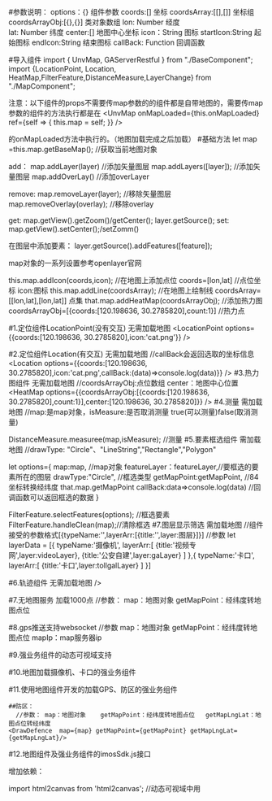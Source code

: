 #参数说明：
  options：{}    组件参数
  coords:[]      坐标
  coordsArray:[[],[]] 坐标组
  coordsArrayObj:[{},{}] 类对象数组
  lon: Number    经度  
  lat: Number    纬度 
  center:[]      地图中心坐标 
  icon：String   图标
  startIcon:String  起始图标
  endIcon:String  结束图标
  callBack: Function 回调函数

#导入组件
import { UnvMap, GAServerRestful } from "./BaseComponent";
import {LocationPoint, Location, HeatMap,FilterFeature,DistanceMeasure,LayerChange} from "./MapComponent";


注意：以下组件的props不需要传map参数的的组件都是自带地图的，需要传map参数的组件的方法执行都是在
 <UnvMap
          onMapLoaded={this.onMapLoaded}
          ref={self => {
            this.map = self;
          }}
        />

的onMapLoaded方法中执行的。（地图加载完成之后加载）
#基础方法
let map =this.map.getBaseMap();   //获取当前地图对象

add：
map.addLayer(layer)       //添加矢量图层
map.addLayers([layer]);   //添加矢量图层
map.addOverLay()          //添加overLayer

remove:
map.removeLayer(layer);   //移除矢量图层
map.removeOverlay(overlay);  //移除overlay

get:
map.getView().getZoom()/getCenter();
layer.getSource();
set:
map.getView().setCenter();/setZomm()



在图层中添加要素：
layer.getSource().addFeatures([feature]);

map对象的一系列设置参考openlayer官网

this.map.addIcon(coords,icon);  //在地图上添加点位    coords=[lon,lat] //点位坐标   icon:图标
this.map.addLine(coordsArray);   //在地图上绘制线     coordsArray=[[lon,lat],[lon,lat]]  点集
that.map.addHeatMap(coordsArrayObj); //添加热力图     coordsArrayObj=[{coords:[120.198636, 30.2785820],count:1}]  //热力点

#1.定位组件LocationPoint(没有交互)    无需加载地图
<LocationPoint
          options={{coords:[120.198636, 30.2785820],icon:'cat.png'}}
        />

#2.定位组件Location(有交互) 无需加载地图
  //callBack会返回选取的坐标信息
<Location
           options={{coords:[120.198636, 30.2785820],icon:'cat.png',callBack:(data)=>console.log(data)}}
        />
#3.热力图组件 无需加载地图
 //coordsArrayObj:点位数组    center：地图中心位置
<HeatMap 
          options={{coordsArrayObj:[{coords:[120.198636, 30.2785820],count:1}],center:[120.198636, 30.2785820]}}
        />
#4.测量  需加载地图
//map:是map对象，isMeasure:是否取消测量  true(可以测量)false(取消测量)

DistanceMeasure.measuree(map,isMeasure);    //测量
#5.要素框选组件 需加载地图
//drawType:  "Circle"、"LineString","Rectangle","Polygon" 

let options={
      map:map,     //map对象
      featureLayer：featureLayer,//要框选的要素所在的图层
      drawType:"Circle",  //框选类型
      getMapPoint:getMapPoint,   //84坐标转换经纬度  that.map.getMapPoint
      callBack:data=>console.log(data)  //回调函数可以返回框选的数据
    }

 FilterFeature.selectFeatures(options);    //框选要素
 FilterFeature.handleClean(map);//清除框选
 #7.图层显示筛选  需加载地图
  //组件接受的参数格式[{typeName:'',layerArr:[{title:'',layer:图层}]}]
  //参数
    let layerData = [{
      typeName:'摄像机',
      layerArr:[
        {title:'视频专网',layer:videoLayer},
        {title:'公安自建',layer:gaLayer}
      ]
    },{
      typeName:'卡口',
      layerArr:[
        {title:'卡口',layer:tollgalLayer}
      ]
    }]

 <LayerChange  map={map} layerData={layerData}/>
#6.轨迹组件 无需加载地图
<Track 
          options={{coordsArray:[[120.14805, 30.26971],[120.14805, 30.26971]],startIcon:"startIcon.png",endIcon:"endIcon.png"}}/>
        />

#7.无地图服务 加载1000点 
  //参数： map：地图对象    getMapPoint：经纬度转地图点位 

  <NoMapServer map={map} getMapPoint={getMapPoint}/>

#8.gps推送支持websocket
   //参数  map：地图对象    getMapPoint：经纬度转地图点位  mapIp：map服务器ip
<MonitorGps map={map} getMapPoint={getMapPoint} mapIp={mapIp}/> 

#9.强业务组件的动态可视域支持

#10.地图加载摄像机、卡口的强业务组件

#11.使用地图组件开发的加载GPS、防区的强业务组件

    ##防区：
      //参数： map：地图对象    getMapPoint：经纬度转地图点位   getMapLngLat：地图点位转经纬度
    <DrawDefence  map={map} getMapPoint={getMapPoint} getMapLngLat={getMapLngLat}/>

#12.地图组件及强业务组件的imosSdk.js接口







<!-- #7.地图上设备框选要素业务组件   无需加载地图
//mapSelectData:[{coords:[108.967213, 34.276221],icon:endIcon,name:"设备",text:"设备"}]    //设备数据

<MapSelect mapSelectData={mapSelectData}/>

#8.图层筛选(强业务组件)   需加载地图
//map:map对象   getMapPoint:经纬度转地图坐标  layerData:图层数据   callBack：返回图层信息
//layerData=[
  {
    title: "摄像机",
    children: {
      '1':{ title: "视频专网", markInfo:[{markName:'123',markCode:'123',coord:[108.967213, 34.276221]}], icon: imgs,layerCode:1},
      '2':{ title: "公安自建", markInfo:[{markName:'123',markCode:'123',coord:[109.967213, 34.276221]}], icon: imgs,layerCode:2 },
      '3':{ title: "社会资源", markInfo:[{markName:'123',markCode:'123',coord:[118.967213, 34.276221]}], icon: imgs,layerCode:3 }
    },
    layerType:0
  },
  {
    title: "卡口",
    children: {
      '4':{ title: "卡口", markInfo:[{markName:'123',markCode:'123',coord:[120.967213, 34.276221]}], icon: point_pink,layerCode:4}
    },
    layerType:1
  }];

 <FilterLayer map={map} getMapPoint={getMapPoint}  layerData={layerData} callBack={data=>console.log(data)}/> -->
 





增加依赖：

 import html2canvas from 'html2canvas';   //动态可视域中用

